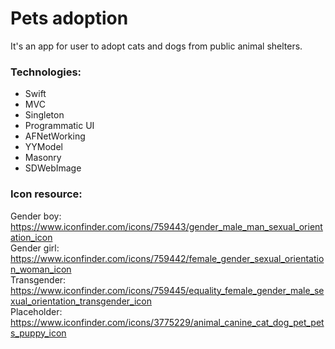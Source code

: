 # Pets adoption
It's an app for user to adopt cats and dogs from public animal shelters.

### Technologies:
- Swift
- MVC
- Singleton
- Programmatic UI
- AFNetWorking
- YYModel
- Masonry
- SDWebImage

### Icon resource:
Gender boy: https://www.iconfinder.com/icons/759443/gender_male_man_sexual_orientation_icon<br/>
Gender girl: https://www.iconfinder.com/icons/759442/female_gender_sexual_orientation_woman_icon<br/>
Transgender: https://www.iconfinder.com/icons/759445/equality_female_gender_male_sexual_orientation_transgender_icon<br/>
Placeholder: https://www.iconfinder.com/icons/3775229/animal_canine_cat_dog_pet_pets_puppy_icon<br/>
